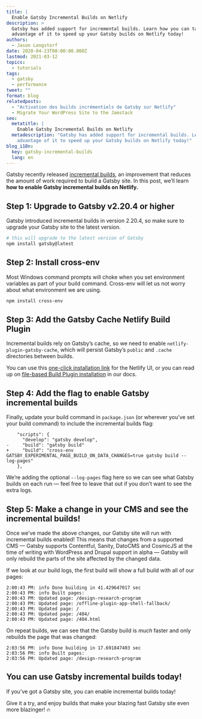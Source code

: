 ```yaml
---
title: |
  Enable Gatsby Incremental Builds on Netlify
description: >
  Gatsby has added support for incremental builds. Learn how you can take
  advantage of it to speed up your Gatsby builds on Netlify today!
authors:
  - Jason Lengstorf
date: 2020-04-23T00:00:00.000Z
lastmod: 2021-03-12
topics:
  - tutorials
tags:
  - gatsby
  - performance
tweet: ""
format: blog
relatedposts:
  - "Activation des builds incrémentiels de Gatsby sur Netlify"
  - Migrate Your WordPress Site to the Jamstack
seo:
  metatitle: |
    Enable Gatsby Incremental Builds on Netlify
  metadescription: "Gatsby has added support for incremental builds. Learn how you can take
    advantage of it to speed up your Gatsby builds on Netlify today!"
blog_i18n:
  key: gatsby-incremental-builds
  lang: en
---
```


Gatsby recently released [incremental builds](https://www.gatsbyjs.org/docs/page-build-optimizations-for-incremental-data-changes/), an improvement that reduces the amount of work required to build a Gatsby site. In this post, we’ll learn **how to enable Gatsby incremental builds on Netlify.**

## Step 1: Upgrade to Gatsby v2.20.4 or higher

Gatsby introduced incremental builds in version 2.20.4, so make sure to upgrade your Gatsby site to the latest version.

```bash
# this will upgrade to the latest version of Gatsby
npm install gatsby@latest
```

## Step 2: Install cross-env

Most Windows command prompts will choke when you set environment variables as part of your build command. Cross-env will let us not worry about what environment we are using.

```bash
npm install cross-env
```

## Step 3: Add the Gatsby Cache Netlify Build Plugin

Incremental builds rely on Gatsby’s cache, so we need to enable `netlify-plugin-gatsby-cache`, which will persist Gatsby’s `public` and `.cache` directories between builds.

You can use this [one-click installation link](http://app.netlify.com/plugins/netlify-plugin-gatsby-cache/install) for the Netlify UI, or you can read up on [file-based Build Plugin installation](https://docs.netlify.com/configure-builds/build-plugins/#file-based-installation) in our docs.


## Step 4: Add the flag to enable Gatsby incremental builds

Finally, update your build command in `package.json` (or wherever you’ve set your build command) to include the incremental builds flag:

```diff-json
    "scripts": {
      "develop": "gatsby develop",
-     "build": "gatsby build"
+     "build": "cross-env GATSBY_EXPERIMENTAL_PAGE_BUILD_ON_DATA_CHANGES=true gatsby build --log-pages"
    },
```

We’re adding the optional `--log-pages` flag here so we can see what Gatsby builds on each run — feel free to leave that out if you don’t want to see the extra logs.

## Step 5: Make a change in your CMS and see the incremental builds!

Once we’ve made the above changes, our Gatsby site will run with incremental builds enabled! This means that changes from a supported CMS — Gatsby supports Contentful, Sanity, DatoCMS and CosmicJS at the time of writing with WordPress and Drupal support in alpha — Gatsby will only rebuild the parts of the site affected by the changed data.

If we look at our build logs, the first build will show a full build with all of our pages:

```text
2:00:43 PM: info Done building in 41.429647017 sec
2:00:43 PM: info Built pages:
2:00:43 PM: Updated page: /design-research-program
2:00:43 PM: Updated page: /offline-plugin-app-shell-fallback/
2:00:43 PM: Updated page: /
2:00:43 PM: Updated page: /404/
2:00:43 PM: Updated page: /404.html
```

On repeat builds, we can see that the Gatsby build is _much_ faster and only rebuilds the page that was changed:

```text
2:03:56 PM: info Done building in 17.691847403 sec
2:03:56 PM: info Built pages:
2:03:56 PM: Updated page: /design-research-program
```

## You can use Gatsby incremental builds today!

If you’ve got a Gatsby site, you can enable incremental builds today!

Give it a try, and enjoy builds that make your blazing fast Gatsby site even more blazinger! 🔥
